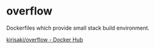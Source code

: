 # overflow
Dockerfiles which provide small stack build environment.

[kirisaki/overflow \- Docker Hub](https://hub.docker.com/r/kirisaki/overflow/)
